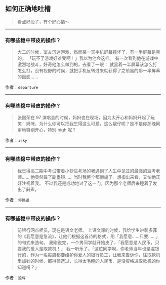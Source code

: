 ## 如何正确地吐槽

> 看点好段子，有个好心情～


 
---

### 有哪些稳中带皮的操作？

> 大二的时候，室友沉迷游戏，然而某一天手机屏幕摔坏了，有一半屏幕是黑的。
> 「玩不了游戏好难受啊！」我以为他会这样。
> 有一次看到他在游戏中激烈地战斗，好奇他怎么做到的，去看了一眼：
> 就黑着一半屏幕该怎么打怎么打，没有视野的时候，就把手机反转过来就获得了之前黑的那一半屏幕的画面……


作者：`departure`

---

### 有哪些稳中带皮的操作？

> 张国荣在 97 演唱会的时候，妈妈也在现场，因为太开心和妈妈开起了玩笑：妈咪，为什么你可以把我生得这么可爱，这么靓仔呢？是不是你那晚同爹地特别开心，特别 high 呢？


作者：`isky`

---

### 有哪些稳中带皮的操作？

> 我觉得高二期中考试带着小抄进考场的我遇到了人生中见过的最骚的监考老师……
> 他竟然戴了副墨镜……
> 当时我整个都懵逼了。想掏出来看，又怕他正好注视着我。
> 不过我还是成功地过了这一门，因为那个老师后来睡着了发出了鼾声。


作者：`将路遥`

---

### 有哪些稳中带皮的操作？

> 前银行网点柜员，现在是语文老师。
> 上语文课的时候，我给学生讲裴多菲的《我愿意是急流》，让他们根据这首诗的格式，用「我愿意……只要……」的句式来造句。
> 我刚说完，一个男同学就开始皮了，「我愿意是人民币，只要我的爱人是取款机！」
> 我一听乐了，「这位同学啊，你老师当年也是混银行的，作为一名每周都要维护你爱人的银行员工，让我来告诉你，往取款机里加钞的时候，都得筛选过，长得太毛糙的人民币，是没资格进取款机的你知道吗？」


作者：`逾晖`